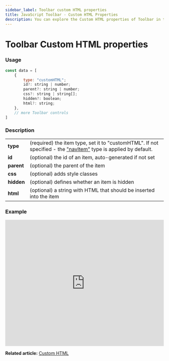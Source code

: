 ```yaml
---
sidebar_label: Toolbar custom HTML properties
title: JavaScript Toolbar - Custom HTML Properties 
description: You can explore the Custom HTML properties of Toolbar in the documentation of the DHTMLX JavaScript UI library. Browse developer guides and API reference, try out code examples and live demos, and download a free 30-day evaluation version of DHTMLX Suite 7.
---
```


# Toolbar Custom HTML properties

### Usage

~~~js
const data = [
	{
		type: "customHTML";
		id?: string | number;
		parent?: string | number;
		css?: string | string[];
		hidden?: boolean;
		html?: string;
	},
	// more Toolbar controls
]
~~~

### Description

<table>
	<tbody>
        <tr>
			<td><b>type</b></td>
			<td>(required) the item type, set it to "customHTML". If not specified - the <a href="../../navitem">"navItem"</a> type is applied by default.</td>
		</tr>
		<tr>
			<td><b>id</b></td>
			<td>(optional) the id of an item, auto-generated if not set</td>
		</tr>
		<tr>
			<td><b>parent</b></td>
			<td>(optional) the parent of the item</td>
		</tr>
		<tr>
			<td><b>css</b></td>
			<td>(optional) adds style classes</td>
		</tr>
		<tr>
			<td><b>hidden</b></td>
			<td>(optional) defines whether an item is hidden</td>
		</tr>
		<tr>
			<td><b>html</b></td>
			<td>(optional) a string with HTML that should be inserted into the item</td>
		</tr>
    </tbody>
</table>

### Example

<iframe src="https://snippet.dhtmlx.com/rv3gq5qe?mode=js" frameborder="0" class="snippet_iframe" width="100%" height="400"></iframe>

**Related article:** [Custom HTML](toolbar/customhtmlbutton.md)